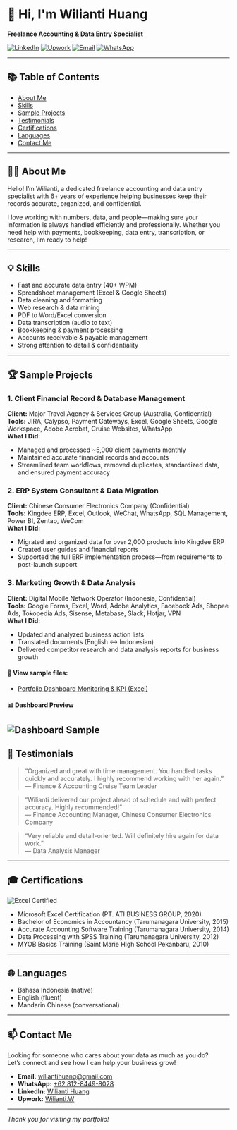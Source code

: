 # 👋 Hi, I'm Wilianti Huang

**Freelance Accounting & Data Entry Specialist**

[![LinkedIn](https://img.shields.io/badge/LinkedIn-blue?logo=linkedin&logoColor=white)](https://id.linkedin.com/in/wilianti-huang-07bab4b5/)
[![Upwork](https://img.shields.io/badge/Upwork-6fda44?logo=upwork&logoColor=white)](https://www.upwork.com/freelancers/~01de347855df8588f0?mp_source=share)
[![Email](https://img.shields.io/badge/Email-wiliantihuang@gmail.com-red?logo=gmail&logoColor=white)](mailto:wiliantihuang@gmail.com)
[![WhatsApp](https://img.shields.io/badge/WhatsApp-25D366?logo=whatsapp&logoColor=white)](https://wa.me/6281284498028)

---

## 📚 Table of Contents

- [About Me](#-about-me)
- [Skills](#-skills)
- [Sample Projects](#-sample-projects)
- [Testimonials](#-testimonials)
- [Certifications](#-certifications)
- [Languages](#-languages)
- [Contact Me](#-contact-me)

---

## 👩‍💻 About Me

Hello! I’m Wilianti, a dedicated freelance accounting and data entry specialist with 6+ years of experience helping businesses keep their records accurate, organized, and confidential.

I love working with numbers, data, and people—making sure your information is always handled efficiently and professionally. Whether you need help with payments, bookkeeping, data entry, transcription, or research, I’m ready to help!

---

## 💡 Skills

- Fast and accurate data entry (40+ WPM)
- Spreadsheet management (Excel & Google Sheets)
- Data cleaning and formatting
- Web research & data mining
- PDF to Word/Excel conversion
- Data transcription (audio to text)
- Bookkeeping & payment processing
- Accounts receivable & payable management
- Strong attention to detail & confidentiality

---

## 🏆 Sample Projects

### 1. Client Financial Record & Database Management
**Client:** Major Travel Agency & Services Group (Australia, Confidential)  
**Tools:** JIRA, Calypso, Payment Gateways, Excel, Google Sheets, Google Workspace, Adobe Acrobat, Cruise Websites, WhatsApp  
**What I Did:**  
- Managed and processed ~5,000 client payments monthly  
- Maintained accurate financial records and accounts  
- Streamlined team workflows, removed duplicates, standardized data, and ensured payment accuracy

### 2. ERP System Consultant & Data Migration
**Client:** Chinese Consumer Electronics Company (Confidential)  
**Tools:** Kingdee ERP, Excel, Outlook, WeChat, WhatsApp, SQL Management, Power BI, Zentao, WeCom  
**What I Did:**  
- Migrated and organized data for over 2,000 products into Kingdee ERP  
- Created user guides and financial reports  
- Supported the full ERP implementation process—from requirements to post-launch support

### 3. Marketing Growth & Data Analysis
**Client:** Digital Mobile Network Operator (Indonesia, Confidential)  
**Tools:** Google Forms, Excel, Word, Adobe Analytics, Facebook Ads, Shopee Ads, Tokopedia Ads, Sisense, Metabase, Slack, Hotjar, VPN  
**What I Did:**  
- Updated and analyzed business action lists  
- Translated documents (English ↔ Indonesian)  
- Delivered competitor research and data analysis reports for business growth

#### 🔗 View sample files:
- [Portfolio Dashboard Monitoring & KPI (Excel)](Portfolio_Dashboard%20Monitoring%20%26%20KPI.xlsx)

#### 📊 Dashboard Preview
![Dashboard Sample](samples/dashboard_sample.png)
---

## 💬 Testimonials

> “Organized and great with time management. You handled tasks quickly and accurately. I highly recommend working with her again.”  
> — Finance & Accounting Cruise Team Leader

> “Wilianti delivered our project ahead of schedule and with perfect accuracy. Highly recommended!”  
> — Finance Accounting Manager, Chinese Consumer Electronics Company

> “Very reliable and detail-oriented. Will definitely hire again for data work.”  
> — Data Analysis Manager

---

## 🎓 Certifications

![Excel Certified](https://img.shields.io/badge/Excel-Certified-green?logo=microsoft-excel)

- Microsoft Excel Certification (PT. ATI BUSINESS GROUP, 2020)
- Bachelor of Economics in Accountancy (Tarumanagara University, 2015)
- Accurate Accounting Software Training (Tarumanagara University, 2014)
- Data Processing with SPSS Training (Tarumanagara University, 2012)
- MYOB Basics Training (Saint Marie High School Pekanbaru, 2010)

---

## 🌐 Languages

- Bahasa Indonesia (native)
- English (fluent)
- Mandarin Chinese (conversational)

---

## 📫 Contact Me

Looking for someone who cares about your data as much as you do?  
Let’s connect and see how I can help your business grow!

- **Email:** [wiliantihuang@gmail.com](mailto:wiliantihuang@gmail.com)
- **WhatsApp:** [+62 812-8449-8028](https://wa.me/6281284498028)
- **LinkedIn:** [Wilianti Huang](https://id.linkedin.com/in/wilianti-huang-07bab4b5/)
- **Upwork:** [Wilianti.W](https://www.upwork.com/freelancers/~01de347855df8588f0?mp_source=share)

---

*Thank you for visiting my portfolio!*

<!--
SEO: Freelance Data Entry Indonesia, Remote Bookkeeper Indonesia, Data Entry Specialist, Online Bookkeeping, Data Cleaning Services, Virtual Assistant Indonesia, Data Entry Freelancer, Remote Data Entry, Indonesia Data Entry Portfolio
-->
